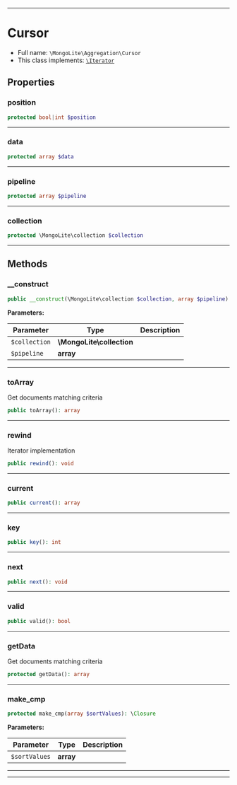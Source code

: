 ***

# Cursor





* Full name: `\MongoLite\Aggregation\Cursor`
* This class implements:
[`\Iterator`](../../Iterator.md)



## Properties


### position



```php
protected bool|int $position
```






***

### data



```php
protected array $data
```






***

### pipeline



```php
protected array $pipeline
```






***

### collection



```php
protected \MongoLite\collection $collection
```






***

## Methods


### __construct



```php
public __construct(\MongoLite\collection $collection, array $pipeline): mixed
```








**Parameters:**

| Parameter | Type | Description |
|-----------|------|-------------|
| `$collection` | **\MongoLite\collection** |  |
| `$pipeline` | **array** |  |




***

### toArray

Get documents matching criteria

```php
public toArray(): array
```











***

### rewind

Iterator implementation

```php
public rewind(): void
```











***

### current



```php
public current(): array
```











***

### key



```php
public key(): int
```











***

### next



```php
public next(): void
```











***

### valid



```php
public valid(): bool
```











***

### getData

Get documents matching criteria

```php
protected getData(): array
```











***

### make_cmp



```php
protected make_cmp(array $sortValues): \Closure
```








**Parameters:**

| Parameter | Type | Description |
|-----------|------|-------------|
| `$sortValues` | **array** |  |




***


***

